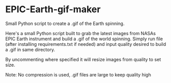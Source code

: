 # EPIC-Earth-gif-maker
Small Python script to create a .gif of the Earth spinning.  

Here's a small Python script built to grab the latest images from NASAs EPIC Earth instrument and build a .gif of the world spinning.  Simply run file (after installing requirements.txt if needed) and input quality desired to build a .gif in same directory.  

By uncommenting where specified it will resize images from quality to set size.

Note: No compression is used, .gif files are large to keep quality high
